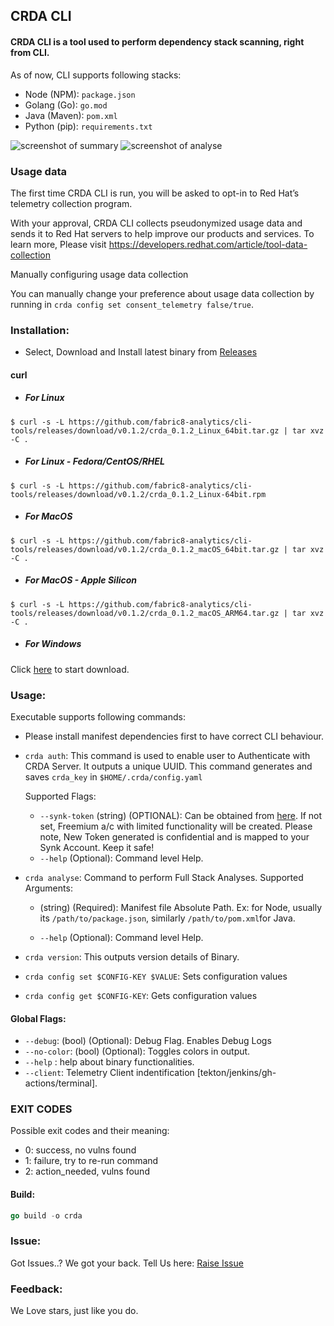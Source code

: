 ## CRDA CLI

#### CRDA CLI is a tool used to perform dependency stack scanning, right from CLI. 
As of now, CLI supports following stacks:
- Node (NPM): `package.json` 
- Golang (Go): `go.mod`
- Java (Maven): `pom.xml`
- Python (pip): `requirements.txt`

![screenshot of summary](https://github.com/fabric8-analytics/cli-tools/blob/b407d2a7c595a47e3126ad62a816dc107bd148d2/summary.png)
![screenshot of analyse](https://github.com/fabric8-analytics/cli-tools/blob/71198735d0dee3173ed3082a5ab1dee41dfa9ce8/analyse.png)

### Usage data

The first time CRDA CLI is run, you will be asked to opt-in to Red Hat’s telemetry collection program.

With your approval, CRDA CLI collects pseudonymized usage data and sends it to Red Hat servers to help improve our products and services. To learn more, Please visit https://developers.redhat.com/article/tool-data-collection 

Manually configuring usage data collection

You can manually change your preference about usage data collection by running in `crda config set consent_telemetry false/true`.


### Installation:
- Select, Download and Install latest binary from [Releases](https://github.com/fabric8-analytics/cli-tools/releases)

#### curl

- ##### For Linux
```
$ curl -s -L https://github.com/fabric8-analytics/cli-tools/releases/download/v0.1.2/crda_0.1.2_Linux_64bit.tar.gz | tar xvz -C .
```
- ##### For Linux - Fedora/CentOS/RHEL
```
$ curl -s -L https://github.com/fabric8-analytics/cli-tools/releases/download/v0.1.2/crda_0.1.2_Linux-64bit.rpm 
```
- ##### For MacOS
```
$ curl -s -L https://github.com/fabric8-analytics/cli-tools/releases/download/v0.1.2/crda_0.1.2_macOS_64bit.tar.gz | tar xvz -C .
```
- ##### For MacOS - Apple Silicon
```
$ curl -s -L https://github.com/fabric8-analytics/cli-tools/releases/download/v0.1.2/crda_0.1.2_macOS_ARM64.tar.gz | tar xvz -C .
```
- ##### For Windows
Click [here](https://github.com/fabric8-analytics/cli-tools/releases/download/v0.1.2/crda_0.1.2_Windows_64bit.tar.gz) to start download.

### Usage:
Executable supports following commands:

* Please install manifest dependencies first to have correct CLI behaviour.

- `crda auth`: This command is used to enable user to Authenticate with CRDA Server. It outputs a unique UUID. This command generates and saves `crda_key` in `$HOME/.crda/config.yaml`

    Supported Flags:
    * `--synk-token` (string) (OPTIONAL): Can be obtained from [here](https://app.snyk.io/login?utm_campaign=Code-Ready-Analytics-2020&utm_source=code_ready&code_ready=FF1B53D9-57BE-4613-96D7-1D06066C38C9). If not set, Freemium a/c with limited functionality will be created.
    Please note, New Token generated is confidential and is mapped to your Synk Account. Keep it safe!
    * `--help` (Optional): Command level Help.


- `crda analyse`: Command to perform Full Stack Analyses. 
    Supported Arguments:
    * (string) (Required): Manifest file Absolute Path. Ex: for Node, usually its `/path/to/package.json`, similarly `/path/to/pom.xml`for Java.

    * `--help` (Optional): Command level Help.

- `crda version`: This outputs version details of Binary.

- `crda config set $CONFIG-KEY $VALUE`: Sets configuration values

- `crda config get $CONFIG-KEY`: Gets configuration values


#### Global Flags:
- `--debug`: (bool) (Optional): Debug Flag. Enables Debug Logs
- `--no-color`: (bool) (Optional): Toggles colors in output.
- `--help` : help about binary functionalities.
- `--client`: Telemetry Client indentification [tekton/jenkins/gh-actions/terminal].

### EXIT CODES

Possible exit codes and their meaning:

- 0: success, no vulns found
- 1: failure, try to re-run command
- 2: action_needed, vulns found


#### Build:

```go
go build -o crda
```


### Issue:
Got Issues..? We got your back. Tell Us here: [Raise Issue](https://github.com/fabric8-analytics/cli-tools/issues) 

### Feedback: 
We Love stars, just like you do.  